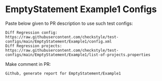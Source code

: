 # EmptyStatement Example1 Configs
Paste below given to PR description to use such test configs:
```
Diff Regression config: https://raw.githubusercontent.com/checkstyle/test-configs/main/EmptyStatement/Example1/config.xml
Diff Regression projects: https://raw.githubusercontent.com/checkstyle/test-configs/main/EmptyStatement/Example1/list-of-projects.properties
```
Make comment in PR:
```
Github, generate report for EmptyStatement/Example1
```
